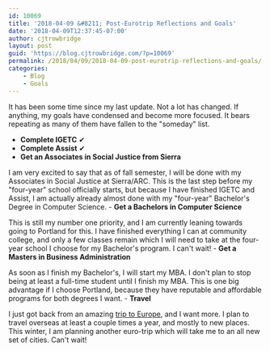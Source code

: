 ```yaml
---
id: 10069
title: '2018-04-09 &#8211; Post-Eurotrip Reflections and Goals'
date: '2018-04-09T12:37:45-07:00'
author: cjtrowbridge
layout: post
guid: 'https://blog.cjtrowbridge.com/?p=10069'
permalink: /2018/04/09/2018-04-09-post-eurotrip-reflections-and-goals/
categories:
    - Blog
    - Goals
---
```


It has been some time since my last update. Not a lot has changed. If anything, my goals have condensed and become more focused. It bears repeating as many of them have fallen to the "someday" list.

- **Complete IGETC** ✔
- **Complete Assist** ✔
- **Get an Associates in Social Justice from Sierra**

I am very excited to say that as of fall semester, I will be done with my Associates in Social Justice at Sierra/ARC. This is the last step before my "four-year" school officially starts, but because I have finished IGETC and Assist, I am actually already almost done with my "four-year" Bachelor's Degree in Computer Science. - **Get a Bachelors in Computer Science**

This is still my number one priority, and I am currently leaning towards going to Portland for this. I have finished everything I can at community college, and only a few classes remain which I will need to take at the four-year school I choose for my Bachelor's program. I can't wait! - **Get a Masters in Business Administration**

As soon as I finish my Bachelor's, I will start my MBA. I don't plan to stop being at least a full-time student until I finish my MBA. This is one big advantage if I choose Portland, because they have reputable and affordable programs for both degrees I want. - **Travel**

I just got back from an amazing [trip to Europe](https://blog.cjtrowbridge.com/2018/02/15/spring-break-2018-europe/), and I want more. I plan to travel overseas at least a couple times a year, and mostly to new places. This winter, I am planning another euro-trip which will take me to an all new set of cities. Can't wait!